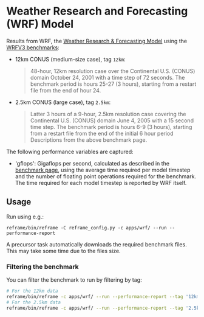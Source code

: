# Weather Research and Forecasting (WRF) Model

Results from WRF, the [Weather Research & Forecasting Model](https://www.mmm.ucar.edu/weather-research-and-forecasting-model) using the [WRFV3 benchmarks](https://www2.mmm.ucar.edu/wrf/WG2/benchv3/):

- 12km CONUS (medium-size case), tag `12km`:
  > 48-hour, 12km resolution case over the Continental U.S. (CONUS) domain October 24, 2001 with a time step of 72 seconds. The benchmark period is hours 25-27 (3 hours), starting from a restart file from the end of hour 24.
- 2.5km CONUS (large case), tag `2.5km`:
  > Latter 3 hours of a 9-hour, 2.5km resolution case covering the Continental U.S. (CONUS) domain June 4, 2005 with a 15 second time step.  The benchmark period is hours 6-9 (3 hours), starting from a restart file from the end of the initial 6 hour period
Descriptions from the above benchmark page.

The following performance variables are captured:

- 'gflops': Gigaflops per second, calculated as described in the [benchmark page](https://www2.mmm.ucar.edu/wrf/WG2/benchv3/), using the average time required per model timestep and the number of floating point operations required for the benchmark. The time required for each model timestep is reported by WRF itself.


## Usage

Run using e.g.:

```
reframe/bin/reframe -C reframe_config.py -c apps/wrf/ --run --performance-report
```

A precursor task automatically downloads the required benchmark files.
This may take some time due to the files size.

### Filtering the benchmark

You can filter the benchmark to run by filtering by tag:

```sh
# For the 12km data
reframe/bin/reframe -c apps/wrf/ --run --performance-report --tag '12km'
# For the 2.5km data
reframe/bin/reframe -c apps/wrf/ --run --performance-report --tag '2.5km'
```

```
